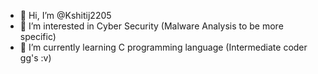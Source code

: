 - 👋 Hi, I’m @Kshitij2205
- 👀 I’m interested in Cyber Security (Malware Analysis to be more specific)
- 🌱 I’m currently learning C programming language (Intermediate coder gg's :v)

<!---
Kshitij2205/Kshitij2205 is a ✨ special ✨ repository because its `README.md` (this file) appears on your GitHub profile.
You can click the Preview link to take a look at your changes.
--->
